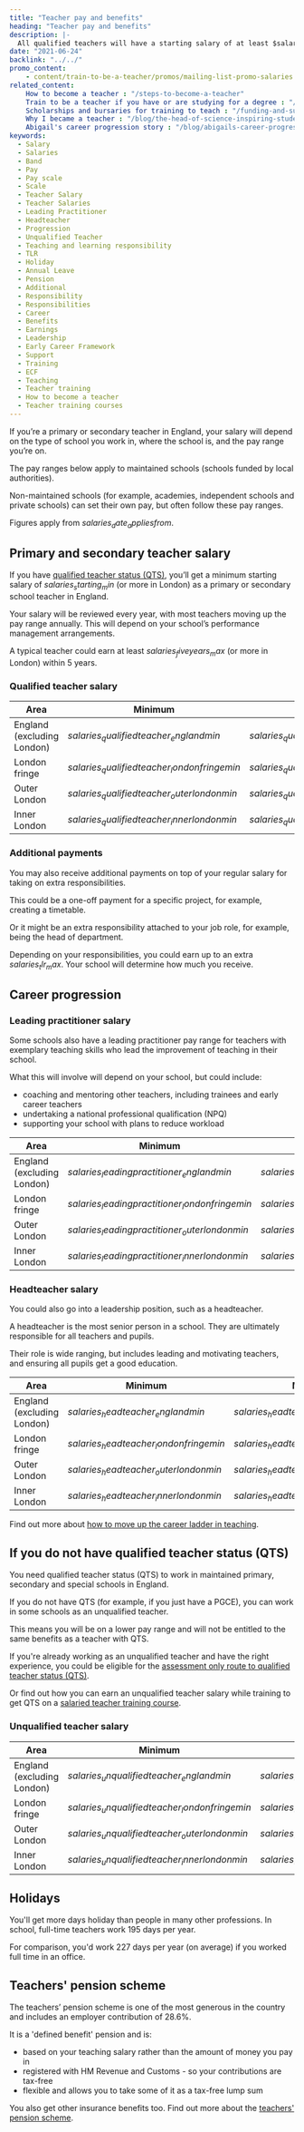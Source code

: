 ```yaml
---
title: "Teacher pay and benefits"
heading: "Teacher pay and benefits"
description: |-
  All qualified teachers will have a starting salary of at least $salaries_starting_min$ (or higher in London). Find out about teacher pay ranges and more benefits of teaching.
date: "2021-06-24"
backlink: "../../"
promo_content:
    - content/train-to-be-a-teacher/promos/mailing-list-promo-salaries
related_content:
    How to become a teacher : "/steps-to-become-a-teacher"
    Train to be a teacher if you have or are studying for a degree : "/train-to-be-a-teacher/if-you-have-a-degree"
    Scholarships and bursaries for training to teach : "/funding-and-support/scholarships-and-bursaries"
    Why I became a teacher : "/blog/the-head-of-science-inspiring-students-in-blackpool"
    Abigail's career progression story : "/blog/abigails-career-progression-story"
keywords:
  - Salary
  - Salaries
  - Band
  - Pay
  - Pay scale
  - Scale
  - Teacher Salary
  - Teacher Salaries
  - Leading Practitioner
  - Headteacher
  - Progression
  - Unqualified Teacher
  - Teaching and learning responsibility
  - TLR
  - Holiday
  - Annual Leave
  - Pension
  - Additional
  - Responsibility
  - Responsibilities
  - Career
  - Benefits
  - Earnings
  - Leadership
  - Early Career Framework
  - Support
  - Training
  - ECF
  - Teaching
  - Teacher training
  - How to become a teacher
  - Teacher training courses
---
```


If you’re a primary or secondary teacher in England, your salary will depend on the type of school you work in, where the school is, and the pay range you’re on.

The pay ranges below apply to maintained schools (schools funded by local authorities).

Non-maintained schools (for example, academies, independent schools and private schools) can set their own pay, but often follow these pay ranges.

Figures apply from $salaries_date_appliesfrom$.

## Primary and secondary teacher salary

If you have [qualified teacher status (QTS)](/train-to-be-a-teacher/what-is-qts), you’ll get a minimum starting salary of $salaries_starting_min$ (or more in London) as a primary or secondary school teacher in England.

Your salary will be reviewed every year, with most teachers moving up the pay range annually. This will depend on your school’s performance management arrangements.

A typical teacher could earn at least $salaries_fiveyears_max$ (or more in London) within 5 years.

### Qualified teacher salary

| Area                                     | Minimum | Maximum |
| -------                                  | -----   | -----   |
| England (excluding London)     | $salaries_qualifiedteacher_englandmin$ | $salaries_qualifiedteacher_englandmax$ |
| London fringe                            | $salaries_qualifiedteacher_londonfringemin$ | $salaries_qualifiedteacher_londonfringemax$ |
| Outer London                             | $salaries_qualifiedteacher_outerlondonmin$ | $salaries_qualifiedteacher_outerlondonmax$ |
| Inner London                             | $salaries_qualifiedteacher_innerlondonmin$ | $salaries_qualifiedteacher_innerlondonmax$ |

### Additional payments

You may also receive additional payments on top of your regular salary for taking on extra responsibilities.

This could be a one-off payment for a specific project, for example, creating a timetable.

Or it might be an extra responsibility attached to your job role, for example, being the head of department.

Depending on your responsibilities, you could earn up to an extra $salaries_tlr_max$. Your school will determine how much you receive.

<a name="career-progression"></a>

## Career progression

### Leading practitioner salary

Some schools also have a leading practitioner pay range for teachers with exemplary teaching skills who lead the improvement of teaching in their school.

What this will involve will depend on your school, but could include:

* coaching and mentoring other teachers, including trainees and early career teachers
* undertaking a national professional qualification (NPQ)
* supporting your school with plans to reduce workload

| Area                                     | Minimum | Maximum |
| -------                                  | -----   | -----   |
| England (excluding London)     | $salaries_leadingpractitioner_englandmin$ | $salaries_leadingpractitioner_englandmax$ |
| London fringe                            | $salaries_leadingpractitioner_londonfringemin$ | $salaries_leadingpractitioner_londonfringemax$ |
| Outer London                             | $salaries_leadingpractitioner_outerlondonmin$ | $salaries_leadingpractitioner_outerlondonmax$ |
| Inner London                             | $salaries_leadingpractitioner_innerlondonmin$ | $salaries_leadingpractitioner_innerlondonmax$ |

### Headteacher salary

You could also go into a leadership position, such as a headteacher.

A headteacher is the most senior person in a school. They are ultimately responsible for all teachers and pupils.

Their role is wide ranging, but includes leading and motivating teachers, and ensuring all pupils get a good education.

| Area                                     | Minimum | Maximum  |
| -------                                  | -----   | -----    |
| England (excluding London)     | $salaries_headteacher_englandmin$ | $salaries_headteacher_englandmax$ |
| London fringe                            | $salaries_headteacher_londonfringemin$ | $salaries_headteacher_londonfringemax$ |
| Outer London                             | $salaries_headteacher_outerlondonmin$ | $salaries_headteacher_outerlondonmax$ |
| Inner London                             | $salaries_headteacher_innerlondonmin$ | $salaries_headteacher_innerlondonmax$ |

Find out more about [how to move up the career ladder in teaching](/life-as-a-teacher/career-progression).

## If you do not have qualified teacher status (QTS)

You need qualified teacher status (QTS) to work in maintained primary, secondary and special schools in England.

If you do not have QTS (for example, if you just have a PGCE), you can work in some schools as an unqualified teacher.

This means you will be on a lower pay range and will not be entitled to the same benefits as a teacher with QTS.

If you're already working as an unqualified teacher and have the right experience, you could be eligible for the [assessment only route to qualified teacher status (QTS)](/train-to-be-a-teacher/assessment-only-route-to-qts).

Or find out how you can earn an unqualified teacher salary while training to get QTS on a [salaried teacher training course](/funding-and-support/salaried-teacher-training).

### Unqualified teacher salary

| Area                                     | Minimum | Maximum |
| -------                                  | -----   | -----   |
| England (excluding London)     | $salaries_unqualifiedteacher_englandmin$ | $salaries_unqualifiedteacher_englandmax$ |
| London fringe                            | $salaries_unqualifiedteacher_londonfringemin$ | $salaries_unqualifiedteacher_londonfringemax$ |
| Outer London                             | $salaries_unqualifiedteacher_outerlondonmin$ | $salaries_unqualifiedteacher_outerlondonmax$ |
| Inner London                             | $salaries_unqualifiedteacher_innerlondonmin$ | $salaries_unqualifiedteacher_innerlondonmax$ |

## Holidays

You'll get more days holiday than people in many other professions. In school, full-time teachers work 195 days per year.

For comparison, you'd work 227 days per year (on average) if you worked full time in an office.

## Teachers' pension scheme

The teachers’ pension scheme is one of the most generous in the country and includes an employer contribution of 28.6%.

It is a 'defined benefit' pension and is:

* based on your teaching salary rather than the amount of money you pay in
* registered with HM Revenue and Customs - so your contributions are tax-free
* flexible and allows you to take some of it as a tax-free lump sum

You also get other insurance benefits too. Find out more about the [teachers' pension scheme](/life-as-a-teacher/what-pension-does-a-teacher-get).
